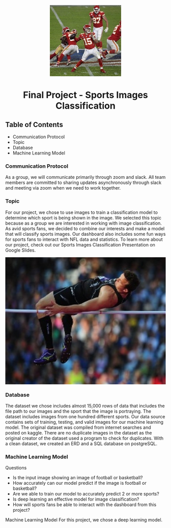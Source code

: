 <p align="center">
    <img src="https://github.com/HoldenLauer/Dallas_Group_Project/blob/main/test/football/3.jpg"
p>
<h1 align="center">
Final Project - Sports Images Classification
</h1>

## Table of Contents
- Communication Protocol
- Topic
- Database
- Machine Learning Model

### Communication Protocol
As a group, we will communicate primarily through zoom and slack. All team members are committed to sharing updates asynchronously through slack and meeting via zoom when we need to work together.

### Topic
For our project, we chose to use images to train a classification model to determine which sport is being shown in the image. We selected this topic because as a group we are interested in working with image classification. As avid sports fans, we decided to combine our interests and make a model that will classify sports images. Our dashboard also includes some fun ways for sports fans to interact with NFL data and statistics. To learn more about our project, check out our Sports Images Classification Presentation on Google Slides.

<p align="center">
    <img src="https://github.com/HoldenLauer/Dallas_Group_Project/blob/main/test/high%20jump/1.jpg" 
        width="800" 
        height="400" 
        style="display: block; margin: 0 auto" /
p>

### Database
The dataset we chose includes almost 15,000 rows of data that includes the file path to our images and the sport that the image is portraying. The dataset includes images from one hundred different sports. Our data source contains sets of training, testing, and valid images for our machine learning model. The original dataset was compiled from internet searches and posted on kaggle. There are no duplicate images in the dataset as the original creator of the dataset used a program to check for duplicates. With a clean dataset, we created an ERD and a SQL database on postgreSQL.

### Machine Learning Model
Questions
- Is the input image showing an image of football or basketball? 
- How accurately can our model predict if the image is football or basketball?
- Are we able to train our model to accurately predict 2 or more sports?
- Is deep learning an effective model for image classification? 
- How will sports fans be able to interact with the dashboard from this project? 

Machine Learning Model
For this project, we chose a deep learning model. 

